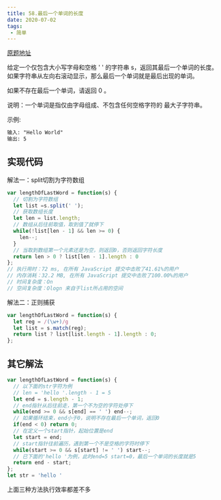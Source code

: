 ```yaml
---
title: 58.最后一个单词的长度
date: 2020-07-02
tags:
 - 简单
---
```


[原题地址](https://leetcode-cn.com/problems/length-of-last-word/)

给定一个仅包含大小写字母和空格 ' ' 的字符串 s，返回其最后一个单词的长度。如果字符串从左向右滚动显示，那么最后一个单词就是最后出现的单词。

如果不存在最后一个单词，请返回 0 。

说明：一个单词是指仅由字母组成、不包含任何空格字符的 最大子字符串。


示例:
```md
输入: "Hello World"
输出: 5
```

## 实现代码
解法一：split切割为字符数组
```js
var lengthOfLastWord = function(s) {
  // 切割为字符数组
  let list =s.split(' ');
  // 获取数组长度
  let len = list.length;
  // 数组从后往前取值，取到值了就停下
  while(!list[len - 1] && len >= 0) {
    len--;
  }
  // 当取到数组第一个元素还是为空，则返回0，否则返回字符长度
  return len > 0 ? list[len - 1].length : 0
};
// 执行用时：72 ms, 在所有 JavaScript 提交中击败了41.61%的用户
// 内存消耗：32.2 MB, 在所有 JavaScript 提交中击败了100.00%的用户
// 时间复杂度：On
// 空间复杂度：Ologn 来自于list所占用的空间
```
解法二：正则捕获
```js
var lengthOfLastWord = function(s) {
  let reg = /(\w+)/g
  let list = s.match(reg);
  return list ? list[list.length - 1].length : 0;
};
```

## 其它解法
```js
var lengthOfLastWord = function(s) {
  // 以下面的str字符为例
  // len = 'hello '.length - 1 = 5
  let end = s.length - 1;
  // end指针从后往前走，第一个不为空的字符处停下
  while(end >= 0 && s[end] == ' ') end--;
  // 如果循环结束，end小于0，说明不存在最后一个单词，返回0
  if(end < 0) return 0;
  // 在定义一个start指针，起始位置是end
  let start = end;
  // start指针往前遍历，遇到第一个不是空格的字符时停下
  while(start >= 0 && s[start] != ' ') start--;
  // 已下面的'hello '为例，此时end=5 start=0，最后一个单词的长度就是5
  return end - start;
};
let str = 'hello '
```
上面三种方法执行效率都差不多
